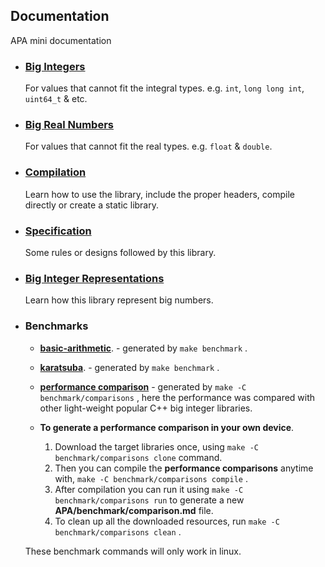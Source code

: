 ## **Documentation**

APA mini documentation

- ### **[Big Integers](./big-integers.md)**

    For values that cannot fit the integral types.
    e.g. `int`, `long long int`, `uint64_t` & etc.

- ### **[Big Real Numbers](./big-real-numbers.md)**

    For values that cannot fit the real types.
    e.g. `float` & `double`.

- ### **[Compilation](./compilation.md)**

    Learn how to use the library, include the proper
    headers, compile directly or create a static library.

- ### **[Specification](./specifications.md)**

    Some rules or designs followed by this library.

- ### **[Big Integer Representations](./quick-tutorial.md)**

    Learn how this library represent big numbers.

- ### **Benchmarks**

    - [**basic-arithmetic**](./../benchmark/basic-arithmetic.md). - generated by `make benchmark` .
    - [**karatsuba**](./../benchmark/karatsuba.md).  - generated by `make benchmark` .
    - [**performance comparison**](./../benchmark/comparison.md) - generated by `make -C benchmark/comparisons` ,
    here the performance was compared with other light-weight popular C++ big integer libraries.
    
    - **To generate a performance comparison in your own device**.

        1. Download the target libraries once, using `make -C benchmark/comparisons clone` command.
        2. Then you can compile the **performance comparisons** anytime with,
        `make -C benchmark/comparisons compile` .
        3. After compilation you can run it using `make -C benchmark/comparisons run` to generate a
        new **APA/benchmark/comparison.md** file.
        4. To clean up all the downloaded resources, run `make -C benchmark/comparisons clean` .

    These benchmark commands will only work in linux.